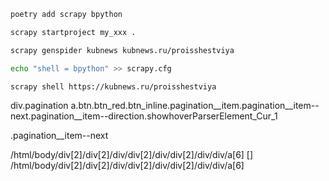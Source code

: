 
```bash
poetry add scrapy bpython
```
```bash
scrapy startproject my_xxx .
```
```bash
scrapy genspider kubnews kubnews.ru/proisshestviya
```
```bash
echo "shell = bpython" >> scrapy.cfg
```
```bash
scrapy shell https://kubnews.ru/proisshestviya
```

div.pagination a.btn.btn_red.btn_inline.pagination__item.pagination__item--next.pagination__item--direction.showhoverParserElement_Cur_1

.pagination__item--next


/html/body/div[2]/div[2]/div/div[2]/div/div[2]/div/div/a[6]
[<Selector xpath="descendant-or-self::*[@class and contains(concat(' ', norm
alize-space(@class), ' '), ' pagination__item--next ')]" data='<a class="btn
 btn_red btn_inline pagi...'>]
/html/body/div[2]/div[2]/div/div[2]/div/div[2]/div/div/a[6]